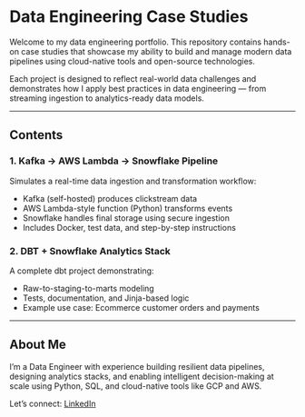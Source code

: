 # Data Engineering Case Studies

Welcome to my data engineering portfolio. This repository contains hands-on case studies that showcase my ability to build and manage modern data pipelines using cloud-native tools and open-source technologies.

Each project is designed to reflect real-world data challenges and demonstrates how I apply best practices in data engineering — from streaming ingestion to analytics-ready data models.

---

## Contents

### 1. Kafka → AWS Lambda → Snowflake Pipeline
Simulates a real-time data ingestion and transformation workflow:
- Kafka (self-hosted) produces clickstream data
- AWS Lambda-style function (Python) transforms events
- Snowflake handles final storage using secure ingestion
- Includes Docker, test data, and step-by-step instructions

### 2. DBT + Snowflake Analytics Stack
A complete dbt project demonstrating:
- Raw-to-staging-to-marts modeling
- Tests, documentation, and Jinja-based logic
- Example use case: Ecommerce customer orders and payments

---

## About Me

I’m a Data Engineer with experience building resilient data pipelines, designing analytics stacks, and enabling intelligent decision-making at scale using Python, SQL, and cloud-native tools like GCP and AWS.

Let’s connect: [LinkedIn](https://www.linkedin.com/in/ojas-shukla)
